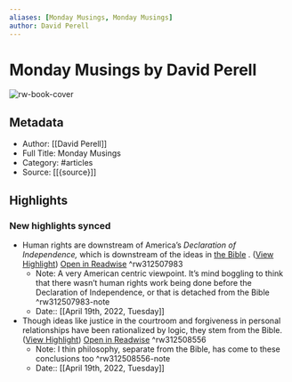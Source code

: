 ```yaml
---
aliases: [Monday Musings, Monday Musings]
author: David Perell
---
```

# Monday Musings by David Perell

![rw-book-cover](https://readwise-assets.s3.amazonaws.com/static/images/article3.5c705a01b476.png)

## Metadata
- Author: [[David Perell]]
- Full Title: Monday Musings
- Category: #articles
- Source: [[{source}]]

## Highlights
### New highlights synced
- Human rights are downstream of America’s *Declaration of Independence,* which is downstream of the ideas in [the Bible](https://click.convertkit-mail.com/0vumw9e59xt9ho094v8il/e0hph7hk6vmn3xu8/aHR0cHM6Ly9wZXJlbGwuY29tL2Vzc2F5L3doeS15b3VyZS1jaHJpc3RpYW4v) . ([View Highlight](https://read.readwise.io/read/01g10x3ghxa5dd6xpbfte9ntyt)) [Open in Readwise](https://readwise.io/open/312507983) ^rw312507983
    - Note: A very American centric viewpoint. It’s mind boggling to think that there wasn’t human rights work being done before the Declaration of Independence, or that is detached from the Bible ^rw312507983-note
    - Date:: [[April 19th, 2022, Tuesday]]
- Though ideas like justice in the courtroom and forgiveness in personal relationships have been rationalized by logic, they stem from the Bible. ([View Highlight](https://read.readwise.io/read/01g10x733yvp75nyfdt8gcptsz)) [Open in Readwise](https://readwise.io/open/312508556) ^rw312508556
    - Note: I thin philosophy, separate from the Bible, has come to these conclusions too ^rw312508556-note
    - Date:: [[April 19th, 2022, Tuesday]]
